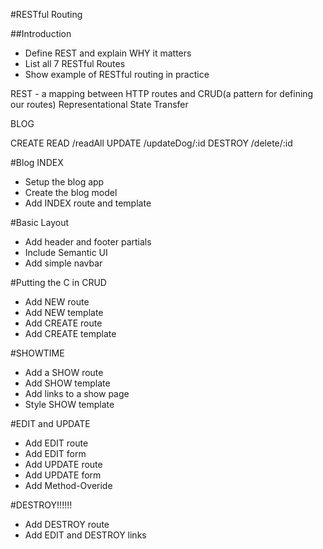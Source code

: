 #RESTful Routing

##Introduction
* Define REST and explain WHY it matters
* List all 7 RESTful Routes
* Show example of RESTful routing in practice

REST - a mapping between HTTP routes and CRUD(a pattern for defining our routes)
Representational State Transfer

BLOG

CREATE
READ /readAll
UPDATE /updateDog/:id
DESTROY /delete/:id

#Blog INDEX
* Setup the blog app
* Create the blog model
* Add INDEX route and template

#Basic Layout
* Add header and footer partials
* Include Semantic UI
* Add simple navbar

#Putting the C in CRUD
* Add NEW route
* Add NEW template
* Add CREATE route
* Add CREATE template
 
#SHOWTIME
* Add a SHOW route
* Add SHOW template
* Add links to a show page
* Style SHOW template

#EDIT and UPDATE
* Add EDIT route
* Add EDIT form
* Add UPDATE route
* Add UPDATE form
* Add Method-Overide
 
#DESTROY!!!!!!
* Add DESTROY route
* Add EDIT and DESTROY links


